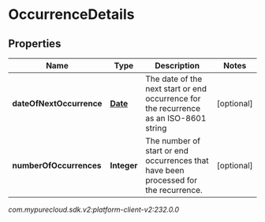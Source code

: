 # OccurrenceDetails


## Properties

| Name | Type | Description | Notes |
| ------------ | ------------- | ------------- | ------------- |
| **dateOfNextOccurrence** | [**Date**](Date) | The date of the next start or end occurrence for the recurrence as an ISO-8601 string |  [optional] |
| **numberOfOccurrences** | **Integer** | The number of start or end occurrences that have been processed for the recurrence. |  [optional] |




_com.mypurecloud.sdk.v2:platform-client-v2:232.0.0_
